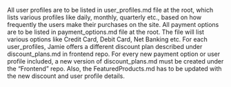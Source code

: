 All user profiles are to be listed in user_profiles.md file at the root, which lists various profiles like daily, monthly, quarterly etc., based on how frequently the users make their purchases on the site.
All payment options are to be listed in payment_options.md file at the root. The file will list various options like Credit Card, Debit Card, Net Banking etc. 
For each user_profiles, Jamie offers a different discount plan described under discount_plans.md in frontend repo.
For every new payment option or user profile included, a new version of discount_plans.md must be created under the “Frontend” repo. 
Also, the FeaturedProducts.md has to be updated with the new discount and user profile details.
